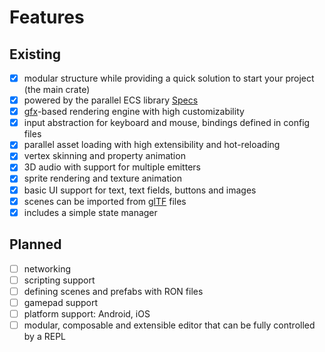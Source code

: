 # Features

## Existing

* [x] modular structure while providing a quick solution to start your project (the main crate)
* [x] powered by the parallel ECS library [Specs]
* [x]  [gfx]-based rendering engine with high customizability
* [x] input abstraction for keyboard and mouse, bindings defined in config files
* [x] parallel asset loading with high extensibility and hot-reloading
* [x] vertex skinning and property animation
* [x] 3D audio with support for multiple emitters
* [x] sprite rendering and texture animation
* [x] basic UI support for text, text fields, buttons and images
* [x] scenes can be imported from [glTF] files
* [x] includes a simple state manager

## Planned

* [ ] networking
* [ ] scripting support
* [ ] defining scenes and prefabs with RON files
* [ ] gamepad support
* [ ] platform support: Android, iOS
* [ ] modular, composable and extensible editor that can be fully controlled by a REPL

[Specs]: https://github.com/slide-rs/specs
[gfx]: https://github.com/gfx-rs/gfx
[glTF]: https://www.khronos.org/gltf/
